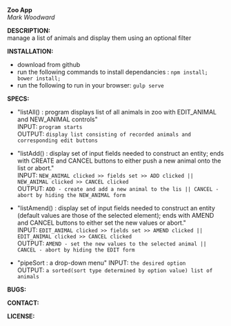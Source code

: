 **Zoo App**  
_Mark Woodward_

**DESCRIPTION:**  
manage a list of animals and display them using an optional filter  

**INSTALLATION:**
* download from github  
* run the following commands to install dependancies : `npm install; bower install;`
* run the following to run in your browser: `gulp serve`

**SPECS:**  
* "listAll() : program displays list of all animals in zoo with EDIT_ANIMAL and NEW_ANIMAL controls"  
INPUT:   `program starts`  
OUTPUT:  `display list consisting of recorded animals and corresponding edit buttons`

* "listAdd() : display set of input fields needed to construct an entity; ends with CREATE and CANCEL buttons to either push a new animal onto the list or abort."  
INPUT:  `NEW_ANIMAL clicked >> fields set >> ADD clicked || NEW_ANIMAL clicked >> CANCEL clicked`  
OUTPUT:  `ADD - create and add a new animal to the lis || CANCEL - abort by hiding the NEW_ANIMAL form`

* "listAmend() : display set of input fields needed to construct an entity (default values are those of the selected element); ends with AMEND and CANCEL buttons to either set the new values or abort."   
INPUT:  `EDIT_ANIMAL clicked >> fields set >> AMEND clicked || EDIT_ANIMAL clicked >> CANCEL clicked`  
OUTPUT:  `AMEND - set the new values to the selected animal || CANCEL - abort by hiding the EDIT form`

* "pipeSort : a drop-down menu"
INPUT:  `the desired option`  
OUTPUT:  `a sorted(sort type determined by option value) list of animals`

**BUGS:**  

**CONTACT:**  

**LICENSE:**  

